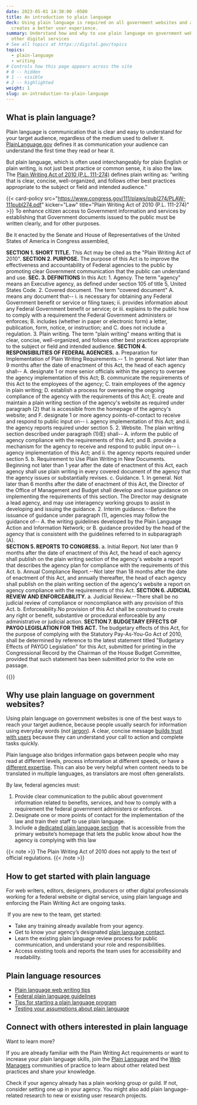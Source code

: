 ```yaml
---
date: 2023-05-01 14:30:00 -0500
title: An introduction to plain language
deck: Using plain language is required on all government websites and also
  creates a better user experience.
summary: Understand how and why to use plain language on government websites and
  other digital services
# See all topics at https://digital.gov/topics
topics:
  - plain-language
  - writing
# Controls how this page appears across the site
# 0 -- hidden
# 1 -- visible
# 2 -- highlighted
weight: 1
slug: an-introduction-to-plain-language
---
```

## What is plain language?

Plain language is communication that is clear and easy to understand for your target audience, regardless of the medium used to deliver it. [PlainLanguage.gov](https://www.plainlanguage.gov/about/definitions/) defines it as communication your audience can understand the first time they read or hear it.

But plain language, which is often used interchangeably for plain English or plain writing, is not just best practice or common sense, it is also the law. The [Plain Writing Act of 2010 (P.L. 111-274)](https://www.gpo.gov/fdsys/pkg/PLAW-111publ274/content-detail.html) defines plain writing as: “writing that is clear, concise, well-organized, and follows other best practices appropriate to the subject or field and intended audience.”

{{< card-policy src="https://www.congress.gov/111/plaws/publ274/PLAW-111publ274.pdf" kicker="Law" title="Plain Writing Act of 2010 (P.L. 111-274)" >}}
To enhance citizen access to Government information and services by establishing that Government documents issued to the public must be written clearly, and for other purposes.

Be it enacted by the Senate and House of Representatives of the United States of America in Congress assembled, 

**SECTION 1. SHORT TITLE.**
This Act may be cited as the "Plain Writing Act of 2010".
**SECTION 2. PURPOSE.**
The purpose of this Act is to improve the effectiveness and accountability of Federal agencies to the public by promoting clear Government communication that the public can understand and use.
**SEC. 3. DEFINITIONS**
    In this Act:
            1. Agency. The term "agency" means an Executive agency, as defined under section 105 of title 5, United States Code.
            2. Covered document. The term "covered document"
                    A. means any document that--
                          i. is necessary for obtaining any Federal Government benefit or service or filing taxes;
                          ii. provides information about any Federal Government benefit or service; or
                          iii. explains to the public how to comply with a requirement the Federal Government administers or enforces;
                    B. includes (whether in paper or electronic form) a letter, publication, form, notice, or instruction; and
                    C. does not include a regulation.
            3. Plain writing. The term "plain writing" means writing that is clear, concise, well-organized, and follows other best practices appropriate to the subject or field and intended audience.
**SECTION 4. RESPONSIBILITIES OF FEDERAL AGENCIES.**
    a. Preparation for Implementation of Plain Writing Requirements.--
            1. In general. Not later than 9 months after the date of enactment of this Act, the head of each agency shall--
                    A. designate 1 or more senior officials within the agency to oversee the agency implementation of this Act;
                    B. communicate the requirements of this Act to the employees of the agency;
                    C. train employees of the agency in plain writing;
                    D. establish a process for overseeing the ongoing 
                compliance of the agency with the requirements of this Act;
                    E. create and maintain a plain writing section of the agency's website as required under paragraph (2) that is accessible from the homepage of the agency's website; and
                    F. designate 1 or more agency points-of-contact to receive and respond to public input on--
                          i. agency implementation of this Act; and
                          ii. the agency reports required under section 5.
            2. Website. The plain writing section described under paragraph (1)(E) shall--
                    A. inform the public of agency compliance with the 
                requirements of this Act; and
                    B. provide a mechanism for the agency to receive and respond to public input on--
                          i. agency implementation of this Act; and
                          ii. the agency reports required under section 5.
    b. Requirement to Use Plain Writing in New Documents. Beginning not later than 1 year after the date of enactment of this Act, each agency shall use plain writing in every covered document of the agency that the agency issues or substantially revises.
    c. Guidance.
            1. In general. Not later than 6 months after the date of enactment of this Act, the Director of the Office of Management and Budget shall develop and issue guidance on implementing the requirements of this section. The Director may designate a lead agency, and may use interagency working groups to assist in developing and issuing the guidance.
            2. Interim guidance.--Before the issuance of guidance under paragraph (1), agencies may follow the guidance of--
                    A. the writing guidelines developed by the Plain Language Action and Information Network; or
                    B. guidance provided by the head of the agency that  is consistent with the guidelines referred to in 
                subparagraph (A).        
**SECTION 5. REPORTS TO CONGRESS.**
    a. Initial Report. Not later than 9 months after the date of enactment of this Act, the head of each agency shall publish on the plain writing section of the agency's website a report that describes the agency plan for compliance with the requirements of this Act.
    b. Annual Compliance Report.--Not later than 18 months after the date of enactment of this Act, and annually thereafter, the head of each agency shall publish on the plain writing section of the agency's website a report on agency compliance with the requirements of this Act.
**SECTION 6. JUDICIAL REVIEW AND ENFORCEABILITY.**
    a. Judicial Review.--There shall be no judicial review of compliance or noncompliance with any provision of this Act.
    b. Enforceability.No provision of this Act shall be construed to create any right or benefit, substantive or procedural enforceable by any administrative or judicial action.
**SECTION 7. BUDGETARY EFFECTS OF PAYGO LEGISLATION FOR THIS ACT.**
The budgetary effects of this Act, for the purpose of complying  with the Statutory Pay-As-You-Go Act of 2010, shall be determined by reference to the latest statement titled "Budgetary Effects of PAYGO Legislation" for this Act, submitted for printing in the Congressional Record by the Chairman of the House Budget Committee, provided that such statement has been submitted prior to the vote on passage.

{{</card-policy>}}

## Why use plain language on government websites?

Using plain language on government websites is one of the best ways to reach your target audience, because people usually search for information using everyday words (not [jargon](https://digital.gov/2022/11/07/jargon-madness-a-plain-language-exercise/)). A clear, concise message [builds trust with users](https://digital.gov/2022/12/13/to-build-trust-aim-for-easy/) because they can understand your call to action and complete tasks quickly.

Plain language also bridges information gaps between people who may read at different levels, process information at different speeds, or have a [different expertise](https://digital.gov/2022/11/09/tips-for-communicating-about-your-research-with-non-scientists/). This can also be very helpful when content needs to be translated in multiple languages, as translators are most often generalists.

By law, federal agencies must:

1. Provide clear communication to the public about government information related to benefits, services, and how to comply with a requirement the federal government administers or enforces.
2. Designate one or more points of contact for the implementation of the law and train their staff to use plain language.
3. Include a [dedicated plain language section](https://digital.gov/resources/required-web-content-and-links/#about-page-2)  that is accessible from the primary website’s homepage that lets the public know about how the agency is complying with this law

{{< note >}} The Plain Writing Act of 2010 does not apply to the text of official regulations. {{< /note >}}

## How to get started with plain language

For web writers, editors, designers, producers or other digital professionals working for a federal website or digital service, using plain language and enforcing the Plain Writing Act are ongoing tasks.

 If you are new to the team, get started:

* Take any training already available from your agency.
* Get to know your agency’s designated [plain language contact](https://www.plainlanguage.gov/law/agency-programs/).
* Learn the existing plain language review process for public communication, and understand your role and responsibilities.
* Access existing tools and reports the team uses for accessibility and readability.

## Plain language resources

* [Plain language web writing tips](https://digital.gov/resources/plain-language-web-writing-tips/)
* [Federal plain language guidelines](https://www.plainlanguage.gov/guidelines/)
* [Tips for starting a plain language program](https://www.plainlanguage.gov/training/tips-for-trainers/)
* [Testing your assumptions about plain language](https://www.plainlanguage.gov/guidelines/test/)

## Connect with others interested in plain language

Want to learn more? 

If you are already familiar with the Plain Writing Act requirements or want to increase your plain language skills, join the [Plain Language](https://digital.gov/communities/plain-language/) and the [Web Managers](https://digital.gov/communities/web-content-managers/) communities of practice to learn about other related best practices and share your knowledge. 

Check if your agency already has a plain working group or guild. If not, consider setting one up in your agency. You might also add plain language-related research to new or existing user research projects.
